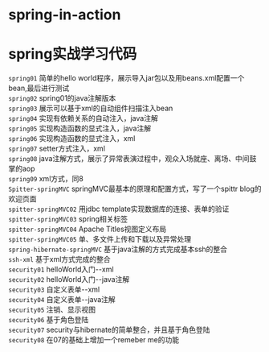 # spring-in-action
spring实战学习代码
=
`spring01` 简单的hello world程序，展示导入jar包以及用beans.xml配置一个bean,最后进行测试<br>
`spring02` spring01的java注解版本<br>
`spring03` 展示可以基于xml的自动组件扫描注入bean<br>
`spring04` 实现有依赖关系的自动注入，java注解<br>
`spring05` 实现构造函数的显式注入，java注解<br>
`spring06` 实现构造函数的显式注入，xml<br>
`spring07` setter方式注入，xml<br>
`spring08` java注解方式，展示了异常表演过程中，观众入场就座、离场、中间鼓掌的aop<br>
`spring09` xml方式，同8<br>
`Spitter-springMVC` springMVC最基本的原理和配置方式，写了一个spittr blog的欢迎页面<br>
`spitter-springMVC02` 用jdbc template实现数据库的连接、表单的验证<br>
`spitter-springMVC03` spring相关标签<br>
`spitter-springMVC04` Apache Titles视图定义布局<br>
`spitter-springMVC05` 单、多文件上传和下载以及异常处理<br>
`spring-hibernate-springMVC` 基于java注解的方式完成基本ssh的整合<br>
`ssh-xml` 基于xml方式完成的整合<br>
`security01` helloWorld入门--xml<br>
`security02` helloWorld入门--java注解<br>
`security03` 自定义表单--xml<br>
`security04` 自定义表单--java注解<br>
`security05` 注销、显示视图<br>
`security06` 基于角色登陆<br>
`security07` security与hibernate的简单整合，并且基于角色登陆<br>
`security08` 在07的基础上增加一个remeber me的功能<br>
